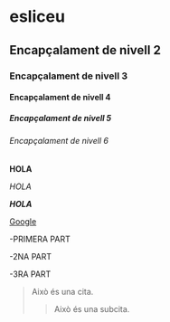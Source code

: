 # esliceu 
## Encapçalament de nivell 2
### Encapçalament de nivell 3
#### Encapçalament de nivell 4
##### Encapçalament de nivell 5
###### Encapçalament de nivell 6

**HOLA**

*HOLA*

***HOLA***

[Google](https://www.google.com)


-PRIMERA PART

-2NA PART

-3RA PART



> Això és una cita.
>> Això és una subcita.
